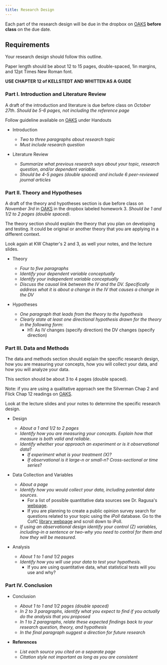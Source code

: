 ```yaml
---
title: Research Design 
---
```


Each part of the research design will be due in the dropbox on [OAKS](https://lms.cofc.edu/) __before class__ on the due date.

## Requirements

Your research design should follow this outline.

Paper length should be about 12 to 15 pages, double-spaced, 1in margins, and 12pt Times New Roman font. 

__USE CHAPTER 12 of KELLSTEDT AND WHITTEN AS A GUIDE__ 

### Part I. Introduction and Literature Review

A draft of the introduction and literature is due before class on _October 27th_. _Should be 5-6 pages, not including the reference page_ 

Follow guideline available on [OAKS](https://lms.cofc.edu/) under Handouts

* Introduction
    * _Two to three paragraphs about research topic_ 
    * _Must include research question_ 

* Literature Review
    * _Summarize what previous research says about your topic, research question, and/or dependent variable._ 
    * _Should be 4-5 pages (double spaced) and include 6 peer-reviewed journal articles_ 

### Part II. Theory and Hypotheses 

A draft of the theory and hypotheses section is due before class on _November 3rd_ in [OAKS](https://lms.cofc.edu/) in the dropbox labeled homework 3. _Should be 1 and 1/2 to 2 pages (double spaced)_.

The theory section should explain the theory that you plan on developing and testing. It could be original or another theory that you are applying in a different context. 

Look again at KW Chapter's 2 and 3, as well your notes, and the lecture slides. 

* Theory
    * _Four to five paragraphs_  
    * _Identify your dependent variable conceptually_
    * _Identify your independent variable conceptually_ 
    * _Discuss the causal link between the IV and the DV. Specifically address what it is about a change in the IV that causes a change in the DV_

* Hypotheses
    * _One paragraph that leads from the theory to the hypothesis_ 
    * _Clearly state at least one directional hypothesis drawn for the theory in the following form_:
        * H1: As IV changes (specify direction) the DV changes (specify direction)

### Part III. Data and Methods

The data and methods section should explain the specific research design, how you are measuring your concepts, how you will collect your data, and how you will analyze your data.

This section should be about 3 to 4 pages (double spaced). 

Note: if you are using a qualitative approach see the Silverman Chap 2 and Flick Chap 12 readings on [OAKS](https://lms.cofc.edu/). 

Look at the lecture slides and your notes to determine the specific research design. 

* Design
    * _About a 1 and 1/2 to 2 pages_
    * _Identify how you are measuring your concepts_. _Explain how that measure is both valid and reliable_.  
    * _Identify whether your approach an experiment or is it observational data_? 
        * _If experiment what is your treatment (X)?_  
        * _If observational is it large-n or small-n? Cross-sectional or time series_? 

* Data Collection and Variables 
    * _About a page_
    * _Identify how you would collect your data, including potential data sources_. 
        * For a list of possible quantitative data sources see Dr. Ragusa's [webpage](http://jordanragusa.com/data.html). 
        * If you are planning to create a public opinion survey search for questions related to your topic using the _iPoll_ database. Go to the CofC [library webpage](http://libguides.library.cofc.edu/az.php?a=i) and scroll down to iPoll.  
    * _If using an observational design identify your control (Z) variables, including-in a sentence or two-why you need to control for them and how they will be measured_.
     
* Analysis
    * _About 1 to 1 and 1/2 pages_ 
    * _Identify how you will use your data to test your hypothesis_.
        * If you are using quantitative data, what statistical tests will you use and why? 

### Part IV. Conclusion

* Conclusion
    * _About 1 to 1 and 1/2 pages (double spaced)_
    * _In 2 to 3 paragraphs, identify what you expect to find if you actually do the analysis that you proposed_
    * _In 1 to 2 paragraphs, relate these expected findings back to your research question, theory, and hypothesis_ 
    * _In the final paragraph suggest a direction for future research_ 

* __References__ 
    * _List each source you cited on a separate page_
    * _Citation style not important as long as you are consistent_



	
	
	
